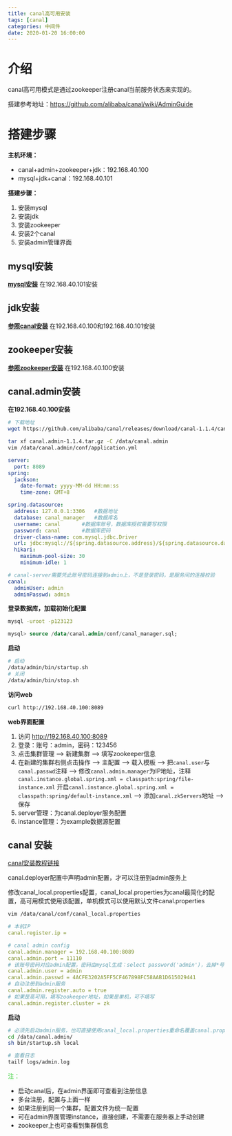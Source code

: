 ```yaml
---
title: canal高可用安装
tags: [canal]
categories: 中间件
date: 2020-01-20 16:00:00
---
```


# 介绍

canal高可用模式是通过zookeeper注册canal当前服务状态来实现的。

搭建参考地址：https://github.com/alibaba/canal/wiki/AdminGuide

# 搭建步骤

**主机环境：**

- canal+admin+zookeeper+jdk：192.168.40.100
- mysql+jdk+canal：192.168.40.101

**搭建步骤：**

1. 安装mysql
2. 安装jdk
3. 安装zookeeper
4. 安装2个canal
5. 安装admin管理界面

## mysql安装

**[mysql安装]([https://hxqxiaoqi.gitee.io/2019/10/23/centos7%E5%AE%89%E8%A3%85mariadb/](https://hxqxiaoqi.gitee.io/2019/10/23/centos7安装mariadb/))** 在192.168.40.101安装

## jdk安装

**[参照canal安装](https://hxqxiaoqi.gitee.io/2020/01/19/canal安装/)** 在192.168.40.100和192.168.40.101安装

## zookeeper安装

**[参照zookeeper安装](https://hxqxiaoqi.gitee.io/2019/09/03/zookeeper安装/)** 在192.168.40.100安装

## canal.admin安装

**在192.168.40.100安装**

```bash
# 下载地址
wget https://github.com/alibaba/canal/releases/download/canal-1.1.4/canal.admin-1.1.4.tar.gz

tar xf canal.admin-1.1.4.tar.gz -C /data/canal.admin
vim /data/canal.admin/conf/application.yml
```

```yaml
server:
  port: 8089
spring:
  jackson:
    date-format: yyyy-MM-dd HH:mm:ss
    time-zone: GMT+8

spring.datasource:
  address: 127.0.0.1:3306	#数据地址
  database: canal_manager	#数据库名
  username: canal		#数据库账号，数据库授权需要写权限
  password: canal		#数据库密码
  driver-class-name: com.mysql.jdbc.Driver
  url: jdbc:mysql://${spring.datasource.address}/${spring.datasource.database}?useUnicode=true&characterEncoding=UTF-8&useSSL=false
  hikari:
    maximum-pool-size: 30
    minimum-idle: 1

# canal-server需要凭此账号密码连接到admin上，不是登录密码，是服务间的连接校验
canal:
  adminUser: admin	
  adminPasswd: admin
```

**登录数据库，加载初始化配置**

```bash
mysql -uroot -p123123
```

```sql
mysql> source /data/canal.admin/conf/canal_manager.sql;
```

**启动**

```bash
# 启动
/data/admin/bin/startup.sh
# 关闭
/data/admin/bin/stop.sh
```

**访问web**

```bash
curl http://192.168.40.100:8089
```

**web界面配置**

1. 访问 http://192.168.40.100:8089
2. 登录：账号：admin，密码：123456
3. 点击集群管理 --> 新建集群 --> 填写zookeeper信息
4. 在新建的集群右侧点击操作 --> 主配置 -->  载入模板 -->  把`canal.user`与`canal.passwd`注释 --> 修改`canal.admin.manager`为IP地址，注释`canal.instance.global.spring.xml = classpath:spring/file-instance.xml` 开启`canal.instance.global.spring.xml = classpath:spring/default-instance.xml` --> 添加`canal.zkServers`地址 -->保存
5. server管理：为canal.deployer服务配置
6. instance管理：为example数据源配置

## canal 安装

[canal安装教程链接](https://hxqxiaoqi.gitee.io/2020/01/20/canal高可用安装/)

canal.deployer配置中声明admin配置，才可以注册到admin服务上

修改canal_local.properties配置，canal_local.properties为canal最简化的配置，高可用模式使用该配置，单机模式可以使用默认文件canal.properties

```bash
vim /data/canal/conf/canal_local.properties
```

```yaml
# 本机IP
canal.register.ip =

# canal admin config
canal.admin.manager = 192.168.40.100:8089
canal.admin.port = 11110
# 该账号密码对应admin配置，密码由mysql生成：select password('admin')，去掉*号
canal.admin.user = admin
canal.admin.passwd = 4ACFE3202A5FF5CF467898FC58AAB1D615029441
# 自动注册到admin服务
canal.admin.register.auto = true
# 如果是高可用，填写zookeeper地址，如果是单机，可不填写
canal.admin.register.cluster = zk
```

**启动**

```bash
# 必须先启动admin服务，也可直接使用canal_local.properties重命名覆盖canal.properties文件，即可正常启动
cd /data/canal.admin/
sh bin/startup.sh local

# 查看日志
tailf logs/admin.log
```

<font color='32CD32'>注：</font> 

- 启动canal后，在admin界面即可查看到注册信息
- 多台注册，配置与上面一样
- 如果注册到同一个集群，配置文件为统一配置
- 可在admin界面管理instance，直接创建，不需要在服务器上手动创建
- zookeeper上也可查看到集群信息




